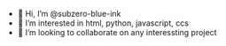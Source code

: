 - 👋 Hi, I’m @subzero-blue-ink
- 👀 I’m interested in html, python, javascript, ccs
- 💞️ I’m looking to collaborate on any interessting project

<!---
subzero-blue-ink/subzero-blue-ink is a ✨ special ✨ repository because its `README.md` (this file) appears on your GitHub profile.
You can click the Preview link to take a look at your changes.
--->
